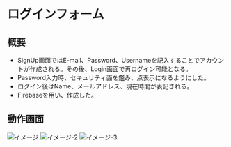 # ログインフォーム

## 概要

- SignUp画面ではE-mail、Password、Usernameを記入することでアカウントが作成される。その後、Login画面で再ログイン可能となる。
- Password入力時、セキュリティ面を鑑み、点表示になるようにした。
- ログイン後はName、メールアドレス、現在時間が表記される。
- Firebaseを用い、作成した。

## 動作画面
![イメージ](https://user-images.githubusercontent.com/64912886/90807290-380a1200-e359-11ea-8249-12997a907706.gif)
![イメージ-2](https://user-images.githubusercontent.com/64912886/90807345-4e17d280-e359-11ea-9228-228085f4a90f.gif)
![イメージ-3](https://user-images.githubusercontent.com/64912886/90807357-507a2c80-e359-11ea-9046-87939e120fbe.gif)
